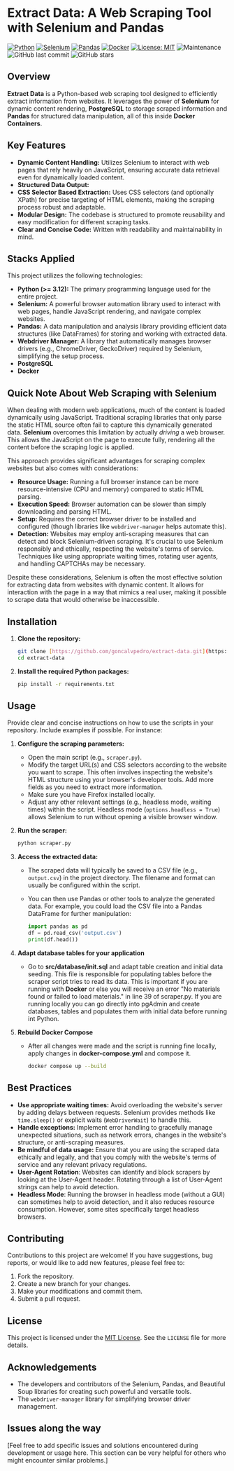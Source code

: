 # Extract Data: A Web Scraping Tool with Selenium and Pandas

[![Python](https://img.shields.io/badge/Python-3.9+-blue.svg)](https://www.python.org/)
[![Selenium](https://img.shields.io/badge/Selenium-%23430098.svg?style=flat&logo=selenium&logoColor=white)](https://www.selenium.dev/)
[![Pandas](https://img.shields.io/badge/Pandas-%23150458.svg?style=flat&logo=pandas&logoColor=white)](https://pandas.pydata.org/)
[![Docker](https://img.shields.io/badge/BeautifulSoup-4.x-green.svg)]()
[![License: MIT](https://img.shields.io/badge/License-MIT-yellow.svg)](https://opensource.org/licenses/MIT)
![Maintenance](https://img.shields.io/badge/Maintained%3F-yes-green.svg)
![GitHub last commit](https://img.shields.io/github/last-commit/goncalvpedro/extract-data)
![GitHub stars](https://img.shields.io/github/stars/goncalvpedro/extract-data?style=social)

## Overview

**Extract Data** is a Python-based web scraping tool designed to efficiently extract information from websites. It leverages the power of **Selenium** for dynamic content rendering, **PostgreSQL** to storage scraped information and **Pandas** for structured data manipulation, all of this inside **Docker Containers**.

## Key Features

* **Dynamic Content Handling:** Utilizes Selenium to interact with web pages that rely heavily on JavaScript, ensuring accurate data retrieval even for dynamically loaded content.
* **Structured Data Output:** 
* **CSS Selector Based Extraction:** Uses CSS selectors (and optionally XPath) for precise targeting of HTML elements, making the scraping process robust and adaptable.
* **Modular Design:** The codebase is structured to promote reusability and easy modification for different scraping tasks.
* **Clear and Concise Code:** Written with readability and maintainability in mind.

## Stacks Applied

This project utilizes the following technologies:

* **Python (>= 3.12):** The primary programming language used for the entire project.
* **Selenium:** A powerful browser automation library used to interact with web pages, handle JavaScript rendering, and navigate complex websites.
* **Pandas:** A data manipulation and analysis library providing efficient data structures (like DataFrames) for storing and working with extracted data.
* **Webdriver Manager:** A library that automatically manages browser drivers (e.g., ChromeDriver, GeckoDriver) required by Selenium, simplifying the setup process.
* **PostgreSQL**
* **Docker**

## Quick Note About Web Scraping with Selenium

When dealing with modern web applications, much of the content is loaded dynamically using JavaScript. Traditional scraping libraries that only parse the static HTML source often fail to capture this dynamically generated data. **Selenium** overcomes this limitation by actually *driving* a web browser. This allows the JavaScript on the page to execute fully, rendering all the content before the scraping logic is applied.

This approach provides significant advantages for scraping complex websites but also comes with considerations:

* **Resource Usage:** Running a full browser instance can be more resource-intensive (CPU and memory) compared to static HTML parsing.
* **Execution Speed:** Browser automation can be slower than simply downloading and parsing HTML.
* **Setup:** Requires the correct browser driver to be installed and configured (though libraries like `webdriver-manager` helps automate this).
* **Detection:** Websites may employ anti-scraping measures that can detect and block Selenium-driven scraping.  It's crucial to use Selenium responsibly and ethically, respecting the website's terms of service. Techniques like using appropriate waiting times, rotating user agents, and handling CAPTCHAs may be necessary.

Despite these considerations, Selenium is often the most effective solution for extracting data from websites with dynamic content.  It allows for interaction with the page in a way that mimics a real user, making it possible to scrape data that would otherwise be inaccessible.

## Installation

1.  **Clone the repository:**

    ```bash
    git clone [https://github.com/goncalvpedro/extract-data.git](https://github.com/goncalvpedro/extract-data.git)
    cd extract-data
    ```

2.  **Install the required Python packages:**

    ```bash
    pip install -r requirements.txt
    ```

## Usage

Provide clear and concise instructions on how to use the scripts in your repository. Include examples if possible. For instance:

1.  **Configure the scraping parameters:**
    * Open the main script (e.g., `scraper.py`).
    * Modify the target URL(s) and CSS selectors according to the website you want to scrape.  This often involves inspecting the website's HTML structure using your browser's developer tools. Add more fields as you need to extract more information.
    * Make sure you have Firefox installed locally.
    * Adjust any other relevant settings (e.g., headless mode, waiting times) within the script.  Headless mode (`options.headless = True`) allows Selenium to run without opening a visible browser window.

2.  **Run the scraper:**

    ```bash
    python scraper.py
    ```

3.  **Access the extracted data:**

    * The scraped data will typically be saved to a CSV file (e.g., `output.csv`) in the project directory.  The filename and format can usually be configured within the script.
    * You can then use Pandas or other tools to analyze the generated data.  For example, you could load the CSV file into a Pandas DataFrame for further manipulation:

        ```python
        import pandas as pd
        df = pd.read_csv('output.csv')
        print(df.head())
        ```
4.  **Adapt database tables for your application**

    * Go to **src/database/init.sql** and adapt table creation and initial data seeding. This file is responsible for populating tables before the scraper script tries to read its data. This is important if you are running with **Docker** or else you will receive an error "No materials found or failed to load materials." in line 39 of scraper.py. If you are running locally you can go directly into pgAdmin and create databases, tables and populates them with initial data before running int Python.


5.  **Rebuild Docker Compose**

    * After all changes were made and the script is running fine locally, apply changes in **docker-compose.yml** and compose it.

        ```bash
        docker compose up --build
        ```

## Best Practices

* **Use appropriate waiting times:** Avoid overloading the website's server by adding delays between requests.  Selenium provides methods like `time.sleep()` or explicit waits (`WebDriverWait`) to handle this.
* **Handle exceptions:** Implement error handling to gracefully manage unexpected situations, such as network errors, changes in the website's structure, or anti-scraping measures.
* **Be mindful of data usage:** Ensure that you are using the scraped data ethically and legally, and that you comply with the website's terms of service and any relevant privacy regulations.
* **User-Agent Rotation**:  Websites can identify and block scrapers by looking at the User-Agent header.  Rotating through a list of User-Agent strings can help to avoid detection.
* **Headless Mode**: Running the browser in headless mode (without a GUI) can sometimes help to avoid detection, and it also reduces resource consumption.  However, some sites specifically target headless browsers.


## Contributing

Contributions to this project are welcome! If you have suggestions, bug reports, or would like to add new features, please feel free to:

1.  Fork the repository.
2.  Create a new branch for your changes.
3.  Make your modifications and commit them.
4.  Submit a pull request.

## License

This project is licensed under the [MIT License](LICENSE). See the `LICENSE` file for more details.

## Acknowledgements

* The developers and contributors of the Selenium, Pandas, and Beautiful Soup libraries for creating such powerful and versatile tools.
* The `webdriver-manager` library for simplifying browser driver management.

## Issues along the way

[Feel free to add specific issues and solutions encountered during development or usage here.  This section can be very helpful for others who might encounter similar problems.]
